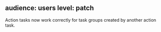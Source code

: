 audience: users
level: patch
---

Action tasks now work correctly for task groups created by another action task.
